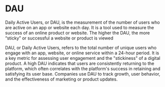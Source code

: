# DAU

Daily Active Users, or DAU, is the measurement of the number of users who are active on an app or website each day. It is a tool used to measure the success of an online product or website. The higher the DAU, the more “sticky” or successful a website or product is viewed

DAU, or Daily Active Users, refers to the total number of unique users who engage with an app, website, or online service within a 24-hour period. It is a key metric for assessing user engagement and the "stickiness" of a digital product. A high DAU indicates that users are consistently returning to the platform, which often correlates with the platform's success in retaining and satisfying its user base. Companies use DAU to track growth, user behavior, and the effectiveness of marketing or product updates.

